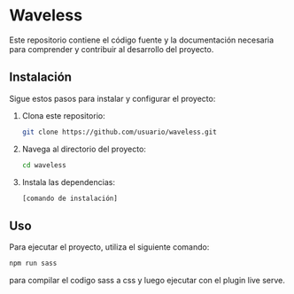 # Waveless

Este repositorio contiene el código fuente y la documentación necesaria para comprender y contribuir al desarrollo del proyecto.


## Instalación

Sigue estos pasos para instalar y configurar el proyecto:

1. Clona este repositorio:
    ```bash
    git clone https://github.com/usuario/waveless.git
    ```
2. Navega al directorio del proyecto:
    ```bash
    cd waveless
    ```
3. Instala las dependencias:
    ```bash
    [comando de instalación]
    ```

## Uso

Para ejecutar el proyecto, utiliza el siguiente comando:

```bash
npm run sass
```
para compilar el codigo sass a css y luego ejecutar con el plugin live serve.


